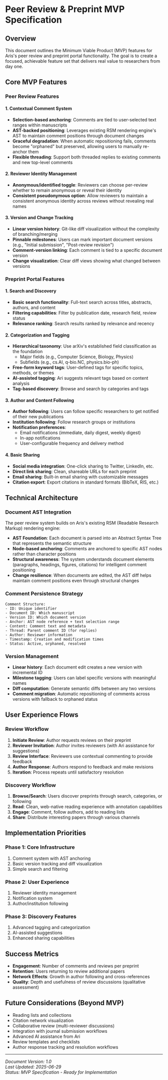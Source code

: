 # Peer Review & Preprint MVP Specification

## Overview

This document outlines the Minimum Viable Product (MVP) features for Aris's peer review and preprint portal functionality. The goal is to create a focused, achievable feature set that delivers real value to researchers from day one.

## Core MVP Features

### Peer Review Features

#### 1. Contextual Comment System
- **Selection-based anchoring**: Comments are tied to user-selected text ranges within manuscripts
- **AST-backed positioning**: Leverages existing RSM rendering engine's AST to maintain comment positions through document changes
- **Graceful degradation**: When automatic repositioning fails, comments become "orphaned" but preserved, allowing users to manually re-anchor them
- **Flexible threading**: Support both threaded replies to existing comments and new top-level comments

#### 2. Reviewer Identity Management
- **Anonymous/identified toggle**: Reviewers can choose per-review whether to remain anonymous or reveal their identity
- **Consistent pseudonymous option**: Allow reviewers to maintain a consistent anonymous identity across reviews without revealing real names

#### 3. Version and Change Tracking
- **Linear version history**: Git-like diff visualization without the complexity of branching/merging
- **Pinnable milestones**: Users can mark important document versions (e.g., "Initial submission", "Post-review revision")
- **Comment-version linking**: Each comment is tied to a specific document version
- **Change visualization**: Clear diff views showing what changed between versions

### Preprint Portal Features

#### 1. Search and Discovery
- **Basic search functionality**: Full-text search across titles, abstracts, authors, and content
- **Filtering capabilities**: Filter by publication date, research field, review status
- **Relevance ranking**: Search results ranked by relevance and recency

#### 2. Categorization and Tagging
- **Hierarchical taxonomy**: Use arXiv's established field classification as the foundation
  - Major fields (e.g., Computer Science, Biology, Physics)
  - Subfields (e.g., cs.AI, q-bio.NC, physics.bio-ph)
- **Free-form keyword tags**: User-defined tags for specific topics, methods, or themes
- **AI-assisted tagging**: Ari suggests relevant tags based on content analysis
- **Tag-based discovery**: Browse and search by categories and tags

#### 3. Author and Content Following
- **Author following**: Users can follow specific researchers to get notified of their new publications
- **Institution following**: Follow research groups or institutions
- **Notification preferences**: 
  - Email notifications (immediate, daily digest, weekly digest)
  - In-app notifications
  - User-configurable frequency and delivery method

#### 4. Basic Sharing
- **Social media integration**: One-click sharing to Twitter, LinkedIn, etc.
- **Direct link sharing**: Clean, shareable URLs for each preprint
- **Email sharing**: Built-in email sharing with customizable messages
- **Citation export**: Export citations in standard formats (BibTeX, RIS, etc.)

## Technical Architecture

### Document AST Integration
The peer review system builds on Aris's existing RSM (Readable Research Markup) rendering engine:

- **AST Foundation**: Each document is parsed into an Abstract Syntax Tree that represents the semantic structure
- **Node-based anchoring**: Comments are anchored to specific AST nodes rather than character positions
- **Structural awareness**: The system understands document elements (paragraphs, headings, figures, citations) for intelligent comment positioning
- **Change resilience**: When documents are edited, the AST diff helps maintain comment positions even through structural changes

### Comment Persistence Strategy
```
Comment Structure:
- ID: Unique identifier
- Document ID: Which manuscript
- Version ID: Which document version
- Anchor: AST node reference + text selection range
- Content: Comment text and metadata
- Thread: Parent comment ID (for replies)
- Author: Reviewer information
- Timestamp: Creation and modification times
- Status: Active, orphaned, resolved
```

### Version Management
- **Linear history**: Each document edit creates a new version with incremental ID
- **Milestone tagging**: Users can label specific versions with meaningful names
- **Diff computation**: Generate semantic diffs between any two versions
- **Comment migration**: Automatic repositioning of comments across versions with fallback to orphaned status

## User Experience Flows

### Review Workflow
1. **Initiate Review**: Author requests reviews on their preprint
2. **Reviewer Invitation**: Author invites reviewers (with Ari assistance for suggestions)
3. **Review Interface**: Reviewers use contextual commenting to provide feedback
4. **Author Response**: Authors respond to feedback and make revisions
5. **Iteration**: Process repeats until satisfactory resolution

### Discovery Workflow
1. **Browse/Search**: Users discover preprints through search, categories, or following
2. **Read**: Clean, web-native reading experience with annotation capabilities
3. **Engage**: Comment, follow authors, add to reading lists
4. **Share**: Distribute interesting papers through various channels

## Implementation Priorities

### Phase 1: Core Infrastructure
1. Comment system with AST anchoring
2. Basic version tracking and diff visualization
3. Simple search and filtering

### Phase 2: User Experience
1. Reviewer identity management
2. Notification system
3. Author/institution following

### Phase 3: Discovery Features
1. Advanced tagging and categorization
2. AI-assisted suggestions
3. Enhanced sharing capabilities

## Success Metrics

- **Engagement**: Number of comments and reviews per preprint
- **Retention**: Users returning to review additional papers
- **Network Effects**: Growth in author following and cross-references
- **Quality**: Depth and usefulness of review discussions (qualitative assessment)

## Future Considerations (Beyond MVP)

- Reading lists and collections
- Citation network visualization
- Collaborative review (multi-reviewer discussions)
- Integration with journal submission workflows
- Advanced AI assistance from Ari
- Review templates and checklists
- Author response tracking and resolution workflows

---

*Document Version: 1.0*  
*Last Updated: 2025-06-29*  
*Status: MVP Specification - Ready for Implementation*